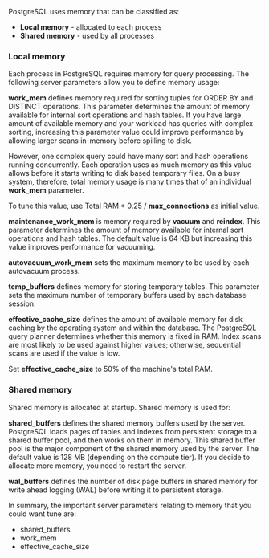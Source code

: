 PostgreSQL uses memory that can be classified as:

- **Local memory** - allocated to each process
- **Shared memory** - used by all processes

### Local memory

Each process in PostgreSQL requires memory for query processing. The following server parameters allow you to define memory usage:

**work_mem** defines memory required for sorting tuples for ORDER BY and DISTINCT operations. This parameter determines the amount of memory available for internal sort operations and hash tables. If you have large amount of available memory and your workload has queries with complex sorting, increasing this parameter value could improve performance by allowing larger scans in-memory before spilling to disk.

However, one complex query could have many sort and hash operations running concurrently. Each operation uses as much memory as this value allows before it starts writing to disk based temporary files. On a busy system, therefore, total memory usage is many times that of an individual **work_mem** parameter.

To tune this value, use Total RAM * 0.25 / **max_connections** as initial value.

**maintenance_work_mem** is memory required by **vacuum** and **reindex**. This parameter determines the amount of memory available for internal sort operations and hash tables. The default value is 64 KB but increasing this value improves performance for vacuuming.

**autovacuum_work_mem** sets the maximum memory to be used by each autovacuum process.

**temp_buffers** defines memory for storing temporary tables. This parameter sets the maximum number of temporary buffers used by each database session.

**effective_cache_size** defines the amount of available memory for disk caching by the operating system and within the database. The PostgreSQL query planner determines whether this memory is fixed in RAM. Index scans are most likely to be used against higher values; otherwise, sequential scans are used if the value is low.

Set **effective_cache_size** to 50% of the machine's total RAM.

### Shared memory

Shared memory is allocated at startup. Shared memory is used for:

**shared_buffers** defines the shared memory buffers used by the server. PostgreSQL loads pages of tables and indexes from persistent storage to a shared buffer pool, and then works on them in memory. This shared buffer pool is the major component of the shared memory used by the server. The default value is 128 MB (depending on the compute tier). If you decide to allocate more memory, you need to restart the server.

**wal_buffers** defines the number of disk page buffers in shared memory for write ahead logging (WAL) before writing it to persistent storage.

In summary, the important server parameters relating to memory that you could want tune are:

- shared_buffers
- work_mem
- effective_cache_size
